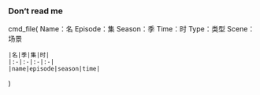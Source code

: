 ### Don‘t read me

cmd_file(
	Name：名
	Episode：集
	Season：季
	Time：时
	Type：类型
	Scene：场景

	|名|季|集|时|
	|:-|:-|:-|:-|
	|name|episode|season|time|
)





